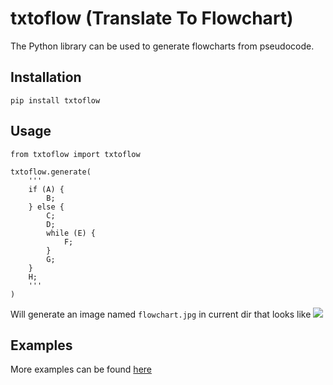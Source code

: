# txtoflow (Translate To Flowchart)

The Python library can be used to generate flowcharts from pseudocode.

## Installation

  `pip install txtoflow`

## Usage

```python3
from txtoflow import txtoflow

txtoflow.generate(
    '''
    if (A) {
        B;
    } else {
        C;
        D;
        while (E) {
            F;
        }
        G;
    }
    H;
    '''
)
```

Will generate an image named `flowchart.jpg` in current dir that looks like ![](https://github.com/KrishKasula/txtoflow/tree/master/examples/flowchart.jpg?raw=true)

## Examples

More examples can be found [here](https://github.com/KrishKasula/txtoflow/tree/master/examples)

